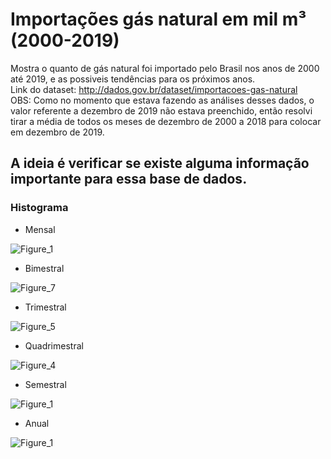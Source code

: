 # Importações gás natural em mil m³ (2000-2019)
Mostra o quanto de gás natural foi importado pelo Brasil nos anos de 2000 até 2019, e as possiveis tendências para os próximos anos.<br/>
Link do dataset: http://dados.gov.br/dataset/importacoes-gas-natural<br/>
OBS: Como no momento que estava fazendo as análises desses dados, o valor referente a dezembro de 2019 não estava preenchido, então resolvi tirar a média de todos os meses de dezembro de 2000 a 2018 para colocar em dezembro de 2019.

## A ideia é verificar se existe alguma informação importante para essa base de dados.

### Histograma

- Mensal

![Figure_1](https://user-images.githubusercontent.com/48027825/73141333-b6bbfc80-4061-11ea-87c1-f86b4b125c7c.png)

- Bimestral

![Figure_7](https://user-images.githubusercontent.com/48027825/73143566-83d23280-407a-11ea-9ab7-16bc267e0718.png)

- Trimestral

![Figure_5](https://user-images.githubusercontent.com/48027825/73143989-386e5300-407f-11ea-9a4c-44397ae7a5f2.png)

- Quadrimestral

![Figure_4](https://user-images.githubusercontent.com/48027825/73144360-c3514c80-4083-11ea-8339-243341851256.png)

- Semestral

![Figure_1](https://user-images.githubusercontent.com/48027825/73144739-7a9b9280-4087-11ea-92bc-f89c1af8ff5d.png)

- Anual

![Figure_1](https://user-images.githubusercontent.com/48027825/73145028-d2d39400-4089-11ea-92a2-b845c9e2d5b5.png)
